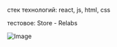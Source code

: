 стек технологий: react, js, html, css

тестовое: Store - Relabs

![Image](https://github.com/deniskorotaevsky/store-React-/blob/main/Store%20-%20Relabs%20Testovoe.gif)

